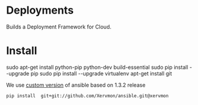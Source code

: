 Deployments
===========

Builds a Deployment Framework for Cloud.


Install
=======

 sudo apt-get install python-pip python-dev build-essential 
 sudo pip install --upgrade pip 
 sudo pip install --upgrade virtualenv 
 apt-get install git

We use [custom version](https://github.com/Xervmon/ansible/tree/xervmon) of ansible based on 1.3.2 release

```
pip install  git+git://github.com/Xervmon/ansible.git@xervmon
```

